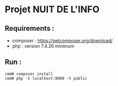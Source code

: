 # Projet NUIT DE L'INFO

## Requirements :

- composer : https://getcomposer.org/download/
- php : version 7.4.26 minimum

## Run : 

`cmd# composer install`</br>
`cmd# php -S localhost:8000 -t public`
